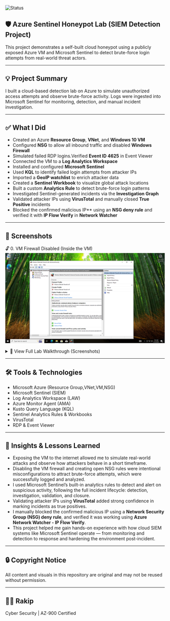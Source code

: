 
![Status](https://img.shields.io/badge/status-complete-brightgreen)


## 🛡️ Azure Sentinel Honeypot Lab (SIEM Detection Project)

This project demonstrates a self-built cloud honeypot using a publicly exposed Azure VM and Microsoft Sentinel to detect brute-force login attempts from real-world threat actors.

---

## 💡 Project Summary

I built a cloud-based detection lab on Azure to simulate unauthorized access attempts and observe brute-force activity. Logs were ingested into Microsoft Sentinel for monitoring, detection, and manual incident investigation.

---

## ✅ What I Did

- Created an Azure **Resource Group**, **VNet**, and **Windows 10 VM**
- Configured **NSG** to allow all inbound traffic and disabled **Windows Firewall**
- Simulated failed RDP logins.Verified **Event ID 4625** in Event Viewer
- Connected the VM to a **Log Analytics Workspace**
- Installed and configured **Microsoft Sentinel**
- Used **KQL** to identify failed login attempts from attacker IPs
- Imported a **GeoIP watchlist** to enrich attacker data
- Created a **Sentinel Workbook** to visualize global attack locations
- Built a custom **Analytics Rule** to detect brute-force login patterns
- Investigated Sentinel-generated incidents via the **Investigation Graph**
- Validated attacker IPs using **VirusTotal** and manually closed **True Positive** incidents
- Blocked the confirmed malicious IP** using an **NSG deny rule** and verified it with **IP Flow Verify** in **Network Watcher**

---

## 📸 Screenshots 

🔓 0. VM Firewall Disabled (Inside the VM)
   ![Firewall Off](images/VM-FirewallsOff.png)

<details>
<summary>🔎 View Full Lab Walkthrough (Screenshots)</summary>
   

 1. NSG Rule - Exposing VM to Inbound Traffic
    ![NSG Rule](images/NSG-Rule.png)
    
 2. KQL Query to Detect Failed Logins + GeoIP Lookup
    ![KQL Query + GeoIP](images/Logs-KQL-geo-search.png)

 3. Global Attack Map - Brute Force Sources
   ![Geo Map](images/geo-map.png)

 4.Logic App Automation Flow (Incident Trigger → Email)
    ![Logic App Designer](images/EmailOnBruteForceIncident(LogicApp).png)

 5.Incident Email Alert (From Logic App)
   ![Email Alert](images/incident-email-alert.png)

 6.Sentinel Generating Multiple Brute Force Incidents
   ![Incidents List](images/incidents.png)

🕵️‍♂ 7. Sentinel Incident Graph - Attack Entity Mapping
    ![Investigation Graph](images/investigation_graph.png)

 8. Attacker Entity Investigation (IP Profile in Sentinel)
    ![Entity Details](images/investigation.png)

 9. Verifying Attacker IP via VirusTotal
   ![VirusTotal Scan](images/virus_total.png)

 10. Confirmed True Positive + Closed Incident
   ![Closed Incident](images/incident_closed.png)

 11. Manual NSG Rule to Block Malicious IP  
   ![NSG Deny Rule](images/NSG-DenyMaliciousIP.png)

 12. IP Flow Verification – Deny Rule Working  
   ![Flow Verify Denied](images/VerifyMaliciousIP-Denied.png)

   
</details>

---

## 🛠️ Tools & Technologies

- Microsoft Azure (Resource Group,VNet,VM,NSG)
- Microsoft Sentinel (SIEM)
- Log Analytics Workspace (LAW)
- Azure Monitor Agent (AMA)
- Kusto Query Language (KQL)
- Sentinel Analytics Rules & Workbooks
- VirusTotal
- RDP & Event Viewer

---

## 🧠 Insights & Lessons Learned

- Exposing the VM to the internet allowed me to simulate real-world attacks and observe how attackers behave in a short timeframe.
- Disabling the VM firewall and creating open NSG rules were intentional misconfigurations to attract brute-force attempts, which were successfully logged and analyzed.
- I used Microsoft Sentinel’s built-in analytics rules to detect and alert on suspicious activity, following the full incident lifecycle: detection, investigation, validation, and closure.
- Validating attacker IPs using **VirusTotal** added strong confidence in marking incidents as true positives.
- I manually blocked the confirmed malicious IP using a **Network Security Group (NSG) deny rule**, and verified it was working using **Azure Network Watcher - IP Flow Verify**.
- This project helped me gain hands-on experience with how cloud SIEM systems like Microsoft Sentinel operate — from monitoring and detection to response and hardening the environment post-incident.

---

## 🔒 Copyright Notice

All content and visuals in this repository are original and may not be reused without permission.

---

## 🙋‍♂️ Rakip
 
Cyber Security | AZ-900 Certified   
  
<!--📫 [LinkedIn] | [GitHub] -->
